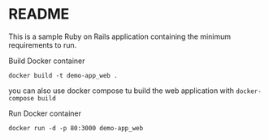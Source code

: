 
# README
This is a sample Ruby on Rails application containing the minimum requirements to run.

Build Docker container

	docker build -t demo-app_web .

you can also use docker compose tu build the web application with
	 `docker-compose build`

Run Docker container

    docker run -d -p 80:3000 demo-app_web

